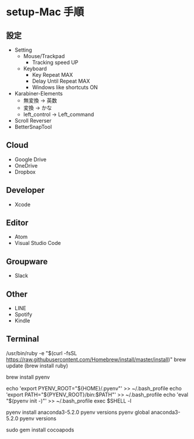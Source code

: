 # setup-Mac 手順
## 設定
- Setting
    - Mouse/Trackpad
        - Tracking speed UP
    - Keyboard
        - Key Repeat MAX
        - Delay Until Repeat MAX
        - Windows like shortcuts ON
- Karabiner-Elements
    - 無変換 -> 英数
    - 変換 -> かな
    - left_control -> Left_command
- Scroll Reverser
- BetterSnapTool

## Cloud
- Google Drive
- OneDrive
- Dropbox

## Developer
- Xcode

## Editor
- Atom
- Visual Studio Code

## Groupware
- Slack

## Other
- LINE
- Spotify
- Kindle

## Terminal
/usr/bin/ruby -e "$(curl -fsSL https://raw.githubusercontent.com/Homebrew/install/master/install)"
brew update
(brew install ruby)

brew install pyenv

echo 'export PYENV_ROOT="${HOME}/.pyenv"' >> ~/.bash_profile
echo 'export PATH="${PYENV_ROOT}/bin:$PATH"' >> ~/.bash_profile
echo 'eval "$(pyenv init -)"' >> ~/.bash_profile
exec $SHELL -l

pyenv install anaconda3-5.2.0
pyenv versions
pyenv global anaconda3-5.2.0
pyenv versions

sudo gem install cocoapods

